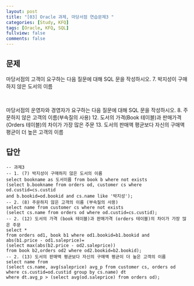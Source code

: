 ```yaml
---
layout: post
title: "[03] Oracle 과제, 마당서점 연습문제3 "
categories: [Study, KFQ]
tags: [Oracle, KFQ, SQL]
fullview: false
comments: false
---
```


## 문제
마당서점의 고객이 요구하는 다음 질문에 대해 SQL 문을 작성하시오.
7. 박지성이 구매하지 않은 도서의 이름

​

마당서점의 운영자와 경영자가 요구하는 다음 질문에 대해 SQL 문을 작성하시오.
8. 주문하지 않은 고객의 이름(부속질의 사용)
12. 도서의 가격(Book 테이블)과 판매가격(Orders 테이블)의 차이가 가장 많은 주문
13. 도서의 판매액 평균보다 자신의 구매액 평균이 더 높은 고객의 이름

## 답안
```
-- 과제3
-- 1. (7) 박지성이 구매하지 않은 도서의 이름
select bookname as 도서이름 from book b where not exists
(select b.bookname from orders od, customer cs where od.custid=cs.custid
and b.bookid=od.bookid and cs.name like '박지성');
-- 2. (8) 주문하지 않은 고객의 이름 (부속질의 사용)
select name from customer cs where not exists
(select cs.name from orders od where od.custid=cs.custid);
-- 2. (12) 도서의 가격 (book 테이블)과 판매가격 (orders 테이블)의 차이가 가장 많은 주문
select *
from orders od1, book b1 where od1.bookid=b1.bookid and
abs(b1.price - od1.saleprice)=
(select max(abs(b2.price - od2.saleprice)) 
from book b2,orders od2 where od2.bookid=b2.bookid);
-- 2. (13) 도서의 판매액 평균보다 자신의 구매액 평균이 더 높은 고객의 이름
select name from 
(select cs.name, avg(saleprice) avg_p from customer cs, orders od
where cs.custid=od.custid group by cs.name) dt 
where dt.avg_p > (select avg(od.saleprice) from orders od);
```